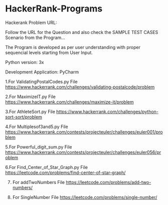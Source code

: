 # HackerRank-Programs


Hackerank Problem URL:

Follow the URL for the Question and also check the SAMPLE TEST CASES Scenario from the Program...

The Program is developed as per user understanding with proper sequencial levels starting from User Input.

Python version: 3x

Development Application: PyCharm

1.For ValidatingPostalCodes.py File
https://www.hackerrank.com/challenges/validating-postalcode/problem

2.For MaximizeIT.py File
https://www.hackerrank.com/challenges/maximize-it/problem

3.For AthleteSort.py File
https://www.hackerrank.com/challenges/python-sort-sort/problem

4.For Multiplesof3and5.py File
https://www.hackerrank.com/contests/projecteuler/challenges/euler001/problem

5.For Powerful_digit_sum.py File
https://www.hackerrank.com/contests/projecteuler/challenges/euler056/problem

6.For Find_Center_of_Star_Graph.py File
https://leetcode.com/problems/find-center-of-star-graph/

7. For addTwoNumbers File
https://leetcode.com/problems/add-two-numbers/

8. For SingleNumber File
https://leetcode.com/problems/single-number/
